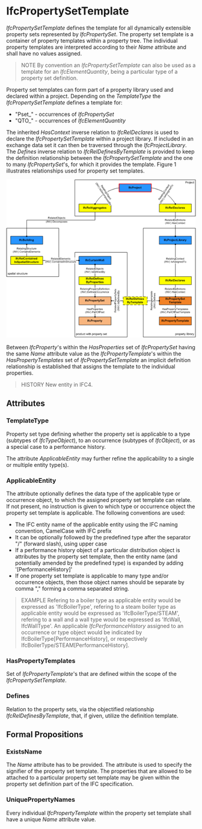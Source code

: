 # IfcPropertySetTemplate

_IfcPropertySetTemplate_ defines the template for all dynamically extensible property sets represented by _IfcPropertySet_. The property set template is a container of property templates within a property tree. The individual property templates are interpreted according to their _Name_ attribute and shall have no values assigned.

> NOTE  By convention an _IfcPropertySetTemplate_ can also be used as a template for an _IfcElementQuantity_, being a particular type of a property set definition.

Property set templates can form part of a property library used and declared within a project. Depending on the _TemplateType_ the _IfcPropertySetTemplate_ defines a template for:

* "Pset_" - occurrences of _IfcPropertySet_
* "QTO_" - occurrences of _IfcElementQuantity_

The inherited _HasContext_ inverse relation to _IfcRelDeclares_ is used to declare the _IfcPropertySetTemplate_ within a project library. If included in an exchange data set it can then be traversed through the _IfcProjectLibrary_. The _Defines_ inverse relation to _IfcRelDefinesByTemplate_ is provided to keep the definition relationship between the _IfcPropertySetTemplate_ and the one to many _IfcPropertySet_'s, for which it provides the template. Figure 1 illustrates relationships used for property set templates.



!["property set template"](../../../../figures/ifcpropertysettemplate_fig-1.png "Figure 1 &mdash; Property set template relationships")

Between _IfcProperty_'s within the _HasProperties_ set of _IfcPropertySet_ having the same _Name_ attribute value as the _IfcPropertyTemplate_'s within the _HasPropertyTemplates_ set of _IfcPropertySetTemplate_ an implicit definition relationship is established that assigns the template to the individual properties.

> HISTORY  New entity in IFC4.

## Attributes

### TemplateType
Property set type defining whether the property set is applicable to a type (subtypes of _IfcTypeObject_), to an occurrence (subtypes of _IfcObject_), or as a special case to a performance history.

The attribute _ApplicableEntity_ may further refine the applicability to a single or multiple entity type(s).

### ApplicableEntity
The attribute optionally defines the data type of the applicable type or occurrence object, to which the assigned property set template can relate. If not present, no instruction is given to which type or occurrence object the property set template is applicable. The following conventions are used:
* The IFC entity name of the applicable entity using the IFC naming convention, CamelCase with IFC prefix
* It can be optionally followed by the predefined type after the separator "/" (forward slash), using upper case
* If a performance history object of a particular distribution object is attributes by the property set template, then the entity name (and potentially amended by the predefined type) is expanded by adding '[PerformanceHistory]'
* If one property set template is applicable to many type and/or occurrence objects, then those object names should be separate by comma "," forming a comma separated string.

> EXAMPLE Refering to a boiler type as applicable entity would be expressed as 'IfcBoilerType', refering to a steam boiler type as applicable entity would be expressed as 'IfcBoilerType/STEAM', refering to a wall and a wall type would be expressed as 'IfcWall, IfcWallType'. An applicable _IfcPerformanceHistory_ assigned to an occurrence or type object would be indicated by IfcBoilerType[PerformanceHistory], or respectively IfcBoilerType/STEAM[PerformanceHistory].

### HasPropertyTemplates
Set of _IfcPropertyTemplate_'s that are defined within the scope of the _IfcPropertySetTemplate_.

### Defines
Relation to the property sets, via the objectified relationship _IfcRelDefinesByTemplate_, that, if given, utilize the definition template.

## Formal Propositions

### ExistsName
The _Name_ attribute has to be provided. The attribute is used to specify the signifier of the property set template. The properties that are allowed to be attached to a particular property set template may be given within the property set definition part of the IFC specification.

### UniquePropertyNames
Every individual _IfcPropertyTemplate_ within the property set template shall have a unique _Name_ attribute value.
